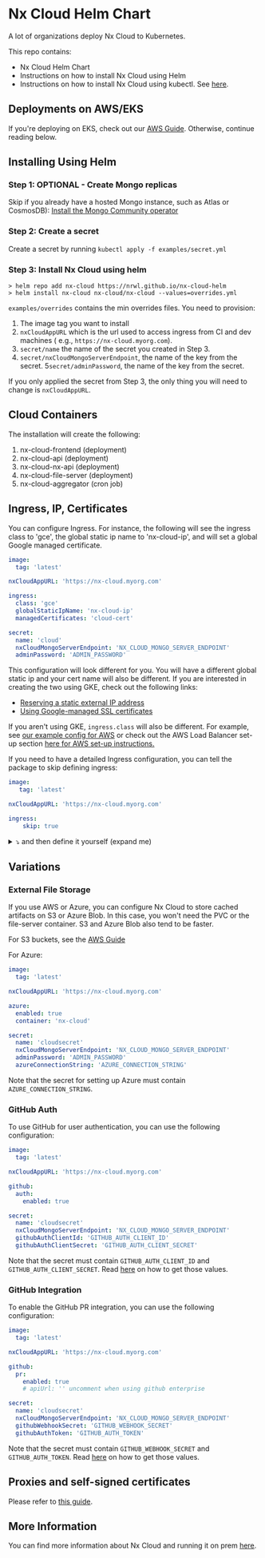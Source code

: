# Nx Cloud Helm Chart

A lot of organizations deploy Nx Cloud to Kubernetes.

This repo contains:

* Nx Cloud Helm Chart
* Instructions on how to install Nx Cloud using Helm
* Instructions on how to install Nx Cloud using kubectl. See [here](./no-helm/README.md).

## Deployments on AWS/EKS

If you're deploying on EKS, check out our [AWS Guide](./aws-guide/AWS-GUIDE.md). Otherwise, continue reading below.

## Installing Using Helm


### Step 1: OPTIONAL - Create Mongo replicas

Skip if you already have a hosted Mongo instance, such as Atlas or CosmosDB): [Install the Mongo Community operator](./MONGO-OPERATOR-GUIDE.md)


### Step 2: Create a secret

Create a secret by running `kubectl apply -f examples/secret.yml`

### Step 3: Install Nx Cloud using helm

```
> helm repo add nx-cloud https://nrwl.github.io/nx-cloud-helm
> helm install nx-cloud nx-cloud/nx-cloud --values=overrides.yml
```

`examples/overrides` contains the min overrides files. You need to provision:

1. The image tag you want to install
2. `nxCloudAppURL` which is the url used to access ingress from CI and dev machines (
   e.g., `https://nx-cloud.myorg.com`).
3. `secret/name` the name of the secret you created in Step 3.
4. `secret/nxCloudMongoServerEndpoint`, the name of the key from the secret.
   5`secret/adminPassword`, the name of the key from the secret.

If you only applied the secret from Step 3, the only thing you will need to change is `nxCloudAppURL`.

## Cloud Containers

The installation will create the following:

1. nx-cloud-frontend (deployment)
2. nx-cloud-api (deployment)
3. nx-cloud-nx-api (deployment)
4. nx-cloud-file-server (deployment)
5. nx-cloud-aggregator (cron job)

## Ingress, IP, Certificates

You can configure Ingress. For instance, the following will see the ingress class to 'gce', the global static ip name
to 'nx-cloud-ip', and will set a global Google managed certificate.

```yaml
image:
  tag: 'latest'

nxCloudAppURL: 'https://nx-cloud.myorg.com'

ingress:
  class: 'gce'
  globalStaticIpName: 'nx-cloud-ip'
  managedCertificates: 'cloud-cert'

secret:
  name: 'cloud'
  nxCloudMongoServerEndpoint: 'NX_CLOUD_MONGO_SERVER_ENDPOINT'
  adminPassword: 'ADMIN_PASSWORD'
```

This configuration will look different for you. You will have a different global static ip and your cert name will also
be different. If you are interested in creating the two using GKE, check out the following links:

* [Reserving a static external IP address](https://cloud.google.com/compute/docs/ip-addresses/reserve-static-external-ip-address)
* [Using Google-managed SSL certificates](https://cloud.google.com/kubernetes-engine/docs/how-to/managed-certs)

If you aren't using GKE, `ingress.class` will also be different. For example, see [our example config for AWS](https://github.com/nrwl/nx-cloud-helm/blob/main/aws-guide/helm-values.yml#L7) or check out the AWS Load Balancer set-up section [here for AWS set-up instructions.](./aws-guide/AWS-GUIDE.md#3-install-a-load-balancer)

If you need to have a detailed Ingress configuration, you can tell the package to skip defining ingress:

```yaml
image:
   tag: 'latest'

nxCloudAppURL: 'https://nx-cloud.myorg.com'

ingress:
    skip: true
```




<details>
<summary>⤵️ and then define it yourself (expand me)</summary>

```yaml
apiVersion: networking.k8s.io/v1
kind: Ingress
metadata:
  name: nx-cloud-ingress
  annotations:
     
  labels:
    app: nx-cloud
spec:
  rules:
    - http:
        paths:
          # define the next /file section only if you use the built-in file server
          - path: /file
            pathType: Prefix
            backend:
              service:
                name: nx-cloud-file-server-service
                port:
                  number: 5000
          - path: /nx-cloud
            pathType: Prefix
            backend:
              service:
                name: nx-cloud-nx-api-service
                port:
                  number: 4203
          - path: /api
            pathType: Prefix
            backend:
              service:
                name: nx-cloud-nrwl-api-service
                port:
                  number: 4000
          - path: /graphql
            pathType: Prefix
            backend:
              service:
                name: nx-cloud-nrwl-api-service
                port:
                  number: 4000
          - path: /auth
            pathType: Prefix
            backend:
              service:
                name: nx-cloud-nrwl-api-service
                port:
                  number: 4000
          - path: /download
            pathType: Prefix
            backend:
              service:
                name: nx-cloud-nrwl-api-service
                port:
                  number: 4000
                             - path: /download
          - pathType: Prefix
            backend:
               service:
                  name: nx-cloud-frontend-service
                  port:
                     number: 8080
```

</details>

## Variations

### External File Storage

If you use AWS or Azure, you can configure Nx Cloud to store cached artifacts on S3 or Azure Blob. In this case, you
won't need the PVC or the file-server container. S3 and Azure Blob also tend to be faster.

For S3 buckets, see the [AWS Guide](./aws-guide/AWS-GUIDE.md#6-external-s3-access)

For Azure:

```yaml
image:
  tag: 'latest'

nxCloudAppURL: 'https://nx-cloud.myorg.com'

azure:
  enabled: true
  container: 'nx-cloud'

secret:
  name: 'cloudsecret'
  nxCloudMongoServerEndpoint: 'NX_CLOUD_MONGO_SERVER_ENDPOINT'
  adminPassword: 'ADMIN_PASSWORD'
  azureConnectionString: 'AZURE_CONNECTION_STRING'
```

Note that the secret for setting up Azure must contain `AZURE_CONNECTION_STRING`.

### GitHub Auth

To use GitHub for user authentication, you can use the following configuration:

```yaml
image:
  tag: 'latest'

nxCloudAppURL: 'https://nx-cloud.myorg.com'

github:
  auth:
    enabled: true

secret:
  name: 'cloudsecret'
  nxCloudMongoServerEndpoint: 'NX_CLOUD_MONGO_SERVER_ENDPOINT'
  githubAuthClientId: 'GITHUB_AUTH_CLIENT_ID'
  githubAuthClientSecret: 'GITHUB_AUTH_CLIENT_SECRET'
```

Note that the secret must contain `GITHUB_AUTH_CLIENT_ID` and `GITHUB_AUTH_CLIENT_SECRET`.
Read [here](https://nx.dev/nx-cloud/private-cloud/auth-github) on how to get those values.

### GitHub Integration

To enable the GitHub PR integration, you can use the following configuration:

```yaml
image:
  tag: 'latest'

nxCloudAppURL: 'https://nx-cloud.myorg.com'

github:
  pr:
    enabled: true
    # apiUrl: '' uncomment when using github enterprise 

secret:
  name: 'cloudsecret'
  nxCloudMongoServerEndpoint: 'NX_CLOUD_MONGO_SERVER_ENDPOINT'
  githubWebhookSecret: 'GITHUB_WEBHOOK_SECRET'
  githubAuthToken: 'GITHUB_AUTH_TOKEN'
```

Note that the secret must contain `GITHUB_WEBHOOK_SECRET` and `GITHUB_AUTH_TOKEN`.
Read [here](https://nx.dev/nx-cloud/private-cloud/github) on how to get those values.

## Proxies and self-signed certificates

Please refer to [this guide](./PROXY-GUIDE.md).

## More Information

You can find more information about Nx Cloud and running it on
prem [here](https://nx.dev/nx-cloud/private-cloud/get-started).
